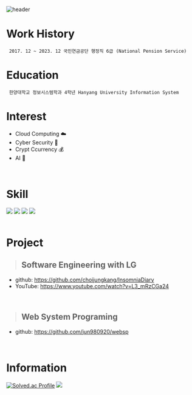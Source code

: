 ![header](https://capsule-render.vercel.app/api?text=👨‍💻👨‍💻👨‍💻&animation=fadeIn)
# Work History
     2017. 12 ~ 2023. 12 국민연금공단 행정직 6급 (National Pension Service)  
     

# Education
     한양대학교 정보시스템학과 4학년 Hanyang University Information System

# 
 
# Interest
- Cloud Computing ☁️  
- Cyber Security 🔐
- Crypt Ccurrency 💰
- AI 🤖
<br/>  
   
# Skill
<img src="https://img.shields.io/badge/React-61DAFB?style=for-the-badge&logo=React&logoColor=white"> <img src="https://img.shields.io/badge/SpringBoot-6DB33F?style=for-the-badge&logo=Spring-Boot&logoColor=white"> <img src="https://img.shields.io/badge/C++-00599C?style=for-the-badge&logo=C%2B%2B&logoColor=white"/> <img src="https://img.shields.io/badge/Python-3776AB?style=for-the-badge&logo=Python&logoColor=white">   
<br/>

# Project
> ## Software Engineering with LG  
- github: https://github.com/choijungkang/InsomniaDiary  
- YouTube: https://www.youtube.com/watch?v=L3_mRzCGa24    

<br/>

> ## Web System Programing  
- github: https://github.com/jun980920/websp    

<br/>

# Information
[![Solved.ac Profile](http://mazassumnida.wtf/api/v2/generate_badge?boj=junusong12)](https://solved.ac/junusng12/)
<img src="https://github-readme-stats.vercel.app/api/top-langs/?username=NOEL-code&layout=compact"><br><br>


